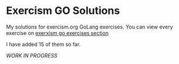 # Exercism GO Solutions

My solutions for exercism.org GoLang exercises.
You can view every exercise on [exerxism go exercises section](https://exercism.org/tracks/go/exercises)

I have added 15 of them so far.

*WORK IN PROGRESS*

